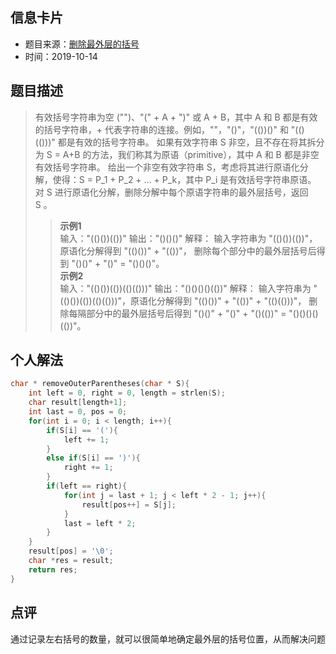 ## 信息卡片
* 题目来源：[删除最外层的括号](https://leetcode-cn.com/problems/remove-outermost-parentheses/)
* 时间：2019-10-14



## 题目描述
> 有效括号字符串为空 ("")、"(" + A + ")" 或 A + B，其中 A 和 B 都是有效的括号字符串，+ 代表字符串的连接。例如，""，"()"，"(())()"
和 "(()(()))" 都是有效的括号字符串。
如果有效字符串 S 非空，且不存在将其拆分为 S = A+B 的方法，我们称其为原语（primitive），其中 A 和 B 都是非空有效括号字符串。
给出一个非空有效字符串 S，考虑将其进行原语化分解，使得：S = P_1 + P_2 + ... + P_k，其中 P_i 是有效括号字符串原语。
对 S 进行原语化分解，删除分解中每个原语字符串的最外层括号，返回 S 。
>> **示例1** <br>
输入："(()())(())"
输出："()()()"
解释：
输入字符串为 "(()())(())"，原语化分解得到 "(()())" + "(())"，
删除每个部分中的最外层括号后得到 "()()" + "()" = "()()()"。 <br>
**示例2** <br>
输入："(()())(())(()(()))"
输出："()()()()(())"
解释：
输入字符串为 "(()())(())(()(()))"，原语化分解得到 "(()())" + "(())" + "(()(()))"，
删除每隔部分中的最外层括号后得到 "()()" + "()" + "()(())" = "()()()()(())"。


## 个人解法
```c
char * removeOuterParentheses(char * S){
    int left = 0, right = 0, length = strlen(S);
    char result[length+1];
    int last = 0, pos = 0;
    for(int i = 0; i < length; i++){
        if(S[i] == '('){
            left += 1;
        }
        else if(S[i] == ')'){
            right += 1;
        }
        if(left == right){
            for(int j = last + 1; j < left * 2 - 1; j++){
                result[pos++] = S[j];
            }
            last = left * 2;
        }
    }
    result[pos] = '\0';
    char *res = result;
    return res;
}
``` 



## 点评
通过记录左右括号的数量，就可以很简单地确定最外层的括号位置，从而解决问题
